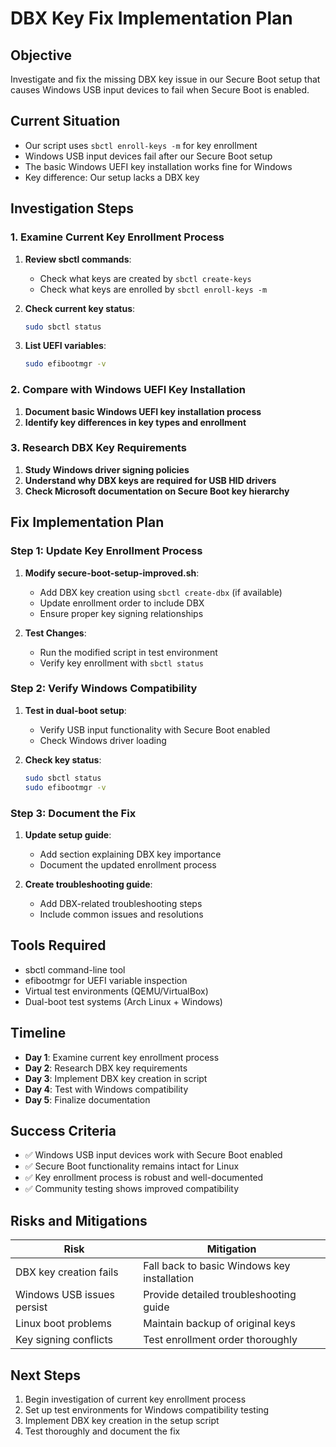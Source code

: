 # DBX Key Fix Implementation Plan

## Objective
Investigate and fix the missing DBX key issue in our Secure Boot setup that causes Windows USB input devices to fail when Secure Boot is enabled.

## Current Situation
- Our script uses `sbctl enroll-keys -m` for key enrollment
- Windows USB input devices fail after our Secure Boot setup
- The basic Windows UEFI key installation works fine for Windows
- Key difference: Our setup lacks a DBX key

## Investigation Steps

### 1. Examine Current Key Enrollment Process

1. **Review sbctl commands**:
   - Check what keys are created by `sbctl create-keys`
   - Check what keys are enrolled by `sbctl enroll-keys -m`

2. **Check current key status**:
   ```bash
   sudo sbctl status
   ```

3. **List UEFI variables**:
   ```bash
   sudo efibootmgr -v
   ```

### 2. Compare with Windows UEFI Key Installation

1. **Document basic Windows UEFI key installation process**
2. **Identify key differences in key types and enrollment**

### 3. Research DBX Key Requirements

1. **Study Windows driver signing policies**
2. **Understand why DBX keys are required for USB HID drivers**
3. **Check Microsoft documentation on Secure Boot key hierarchy**

## Fix Implementation Plan

### Step 1: Update Key Enrollment Process

1. **Modify secure-boot-setup-improved.sh**:
   - Add DBX key creation using `sbctl create-dbx` (if available)
   - Update enrollment order to include DBX
   - Ensure proper key signing relationships

2. **Test Changes**:
   - Run the modified script in test environment
   - Verify key enrollment with `sbctl status`

### Step 2: Verify Windows Compatibility

1. **Test in dual-boot setup**:
   - Verify USB input functionality with Secure Boot enabled
   - Check Windows driver loading

2. **Check key status**:
   ```bash
   sudo sbctl status
   sudo efibootmgr -v
   ```

### Step 3: Document the Fix

1. **Update setup guide**:
   - Add section explaining DBX key importance
   - Document the updated enrollment process

2. **Create troubleshooting guide**:
   - Add DBX-related troubleshooting steps
   - Include common issues and resolutions

## Tools Required

- sbctl command-line tool
- efibootmgr for UEFI variable inspection
- Virtual test environments (QEMU/VirtualBox)
- Dual-boot test systems (Arch Linux + Windows)

## Timeline

- **Day 1**: Examine current key enrollment process
- **Day 2**: Research DBX key requirements
- **Day 3**: Implement DBX key creation in script
- **Day 4**: Test with Windows compatibility
- **Day 5**: Finalize documentation

## Success Criteria

- ✅ Windows USB input devices work with Secure Boot enabled
- ✅ Secure Boot functionality remains intact for Linux
- ✅ Key enrollment process is robust and well-documented
- ✅ Community testing shows improved compatibility

## Risks and Mitigations

| Risk | Mitigation |
|------|-----------|
| DBX key creation fails | Fall back to basic Windows key installation |
| Windows USB issues persist | Provide detailed troubleshooting guide |
| Linux boot problems | Maintain backup of original keys |
| Key signing conflicts | Test enrollment order thoroughly |

## Next Steps

1. Begin investigation of current key enrollment process
2. Set up test environments for Windows compatibility testing
3. Implement DBX key creation in the setup script
4. Test thoroughly and document the fix